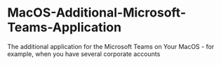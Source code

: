 # MacOS-Additional-Microsoft-Teams-Application
The additional application for the Microsoft Teams on Your MacOS - for example, when you have several corporate accounts
